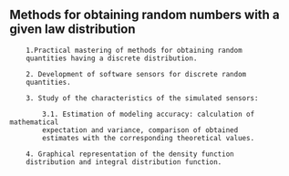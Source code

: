 ## Methods for obtaining random numbers with a given law distribution

        1.Practical mastering of methods for obtaining random
        quantities having a discrete distribution.
        
        2. Development of software sensors for discrete random
        quantities.
        
        3. Study of the characteristics of the simulated sensors:
        
            3.1. Estimation of modeling accuracy: calculation of mathematical 
            expectation and variance, comparison of obtained
            estimates with the corresponding theoretical values.
        
        4. Graphical representation of the density function
        distribution and integral distribution function.

